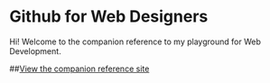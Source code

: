 Github for Web Designers
========================

Hi! Welcome to the companion reference to my playground for Web Development.

##[View the companion reference site](https://ilundain.github.io/github4webD/)
